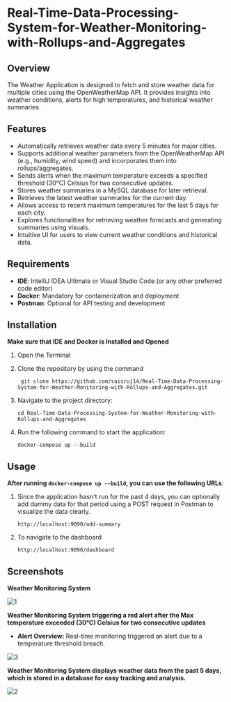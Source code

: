 # Real-Time-Data-Processing-System-for-Weather-Monitoring-with-Rollups-and-Aggregates

## Overview

The Weather Application is designed to fetch and store weather data for multiple cities using the OpenWeatherMap API. It provides insights into weather conditions, alerts for high temperatures, and historical weather summaries.

## Features

- Automatically retrieves weather data every 5 minutes for major cities.
- Supports additional weather parameters from the OpenWeatherMap API (e.g., humidity, wind speed) and incorporates them into rollups/aggregates.
- Sends alerts when the maximum temperature exceeds a specified threshold (30°C) Celsius for two
  consecutive updates.
- Stores weather summaries in a MySQL database for later retrieval.
- Retrieves the latest weather summaries for the current day.
- Allows access to recent maximum temperatures for the last 5 days for each city.
- Explores functionalities for retrieving weather forecasts and generating summaries using visuals.
- Intuitive UI for users to view current weather conditions and historical data.

## Requirements

- **IDE**: IntelliJ IDEA Ultimate or Visual Studio Code (or any other preferred code editor)
- **Docker**: Mandatory for containerization and deployment
- **Postman**: Optional for API testing and development

## Installation

**Make sure that IDE and Docker is Installed and Opened**

1.  Open the Terminal

2.  Clone the repository by using the command
    ```
     git clone https://github.com/saisruj14/Real-Time-Data-Processing-System-for-Weather-Monitoring-with-Rollups-and-Aggregates.git
    ```
3.  Navigate to the project directory:

    ```
    cd Real-Time-Data-Processing-System-for-Weather-Monitoring-with-Rollups-and-Aggregates
    ```

4.  Run the following command to start the application:

    ```
    docker-compose up --build
    ```

## Usage

**After running `docker-compose up --build`, you can use the following URLs**:

1.  Since the application hasn't run for the past 4 days, you can optionally add dummy data for that period using a POST request in Postman to visualize the data clearly.

    ```
    http://localhost:9090/add-summary
    ```

2.  To navigate to the dashboard

    ```
    http://localhost:9090/dashboard
    ```

## Screenshots

**Weather Monitoring System**

![1](https://github.com/user-attachments/assets/5eebf415-12aa-44a2-8ac4-074669bf6dd3)

**Weather Monitoring System triggering a red alert after the Max temperature exceeded (30°C) Celsius for two
consecutive updates**

- **Alert Overview:** Real-time monitoring triggered an alert due to a temperature threshold breach.

![3](https://github.com/user-attachments/assets/0d6efcff-3725-4998-a61e-e0b5a710942d)

**Weather Monitoring System displays weather data from the past 5 days, which is stored in a database for easy tracking and analysis.**

![2](https://github.com/user-attachments/assets/a7cd3529-09a0-4048-a3ca-3528a61acd79)

